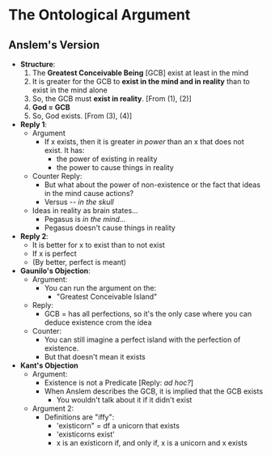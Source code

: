 The Ontological Argument
========================

Anslem's Version
-----------------
- **Structure**:
    1. The **Greatest Conceivable Being** [GCB] exist at least in the mind
    2. It is greater for the GCB to **exist in the mind and in reality** than to exist in the mind alone
    3. So, the GCB must **exist in reality**. [From (1), (2)]
    4. **God = GCB**
    5. So, God exists. [From (3), (4)]
- **Reply 1**:
    * Argument
        - If x exists, then it is greater *in power* than an x that does not exist. It has:
            * the power of existing in reality
            * the power to cause things in reality
    * Counter Reply:
        - But what about the power of non-existence or the fact that ideas in the mind cause actions?
        - Versus -- *in the skull*
    * Ideas in reality as brain states...
        - Pegasus is *in the mind...*
        - Pegasus doesn't cause things in reality
- **Reply 2**:
    * It is better for x to exist than to not exist
    * If x is perfect
    * (By better, perfect is meant)
- **Gaunilo's Objection**:
    * Argument:
        - You can run the argument on the:
            * "Greatest Conceivable Island"
    * Reply:
        - GCB = has all perfections, so it's the only case where you can deduce existence crom the idea
    * Counter:
        - You can still imagine a perfect island with the perfection of existence.
        - But that doesn't mean it exists
- **Kant's Objection**
    * Argument:
        - Existence is not a Predicate [Reply: *ad hoc?*]
        - When Anslem describes the GCB, it is implied that the GCB exists
            * You wouldn't talk about it if it didn't exist
    * Argument 2:
        - Definitions are "iffy":
            * 'existicorn" = df a unicorn that exists
            * 'existicorns exist'
            * x is an existicorn if, and only if, x is a unicorn and x exists
